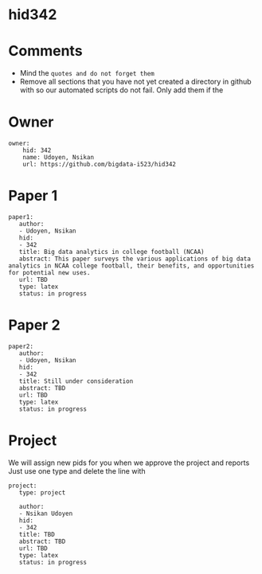 # hid342

# Comments

* Mind the ```quotes and do not forget them```
* Remove all sections that you have not yet created a directory in github with so our automated scripts do not fail. Only add them if the 

# Owner

```
owner:
    hid: 342
    name: Udoyen, Nsikan
    url: https://github.com/bigdata-i523/hid342
```

# Paper 1

```
paper1:
   author: 
   - Udoyen, Nsikan
   hid:
   - 342
   title: Big data analytics in college football (NCAA)
   abstract: This paper surveys the various applications of big data analytics in NCAA college football, their benefits, and opportunities for potential new uses.
   url: TBD
   type: latex
   status: in progress
 ```
   
# Paper 2

```
paper2:
   author: 
   - Udoyen, Nsikan
   hid:
   - 342
   title: Still under consideration
   abstract: TBD
   url: TBD
   type: latex
   status: in progress
```

# Project 

We will assign new pids for you when we approve the project and reports   
Just use one type and delete the line with 

```
project:
   type: project
   
   author: 
   - Nsikan Udoyen
   hid:
   - 342
   title: TBD
   abstract: TBD 
   url: TBD
   type: latex
   status: in progress
```
   
